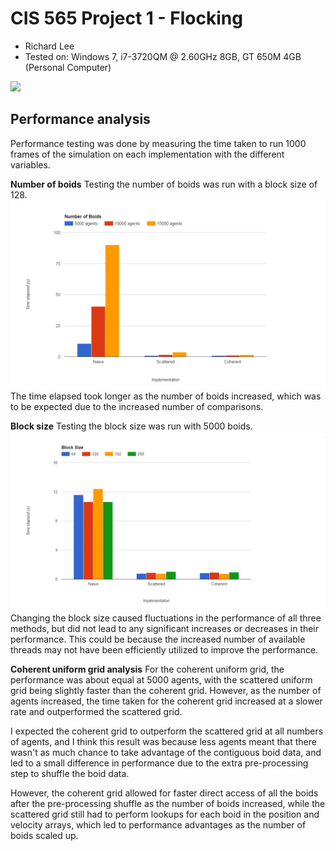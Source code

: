 CIS 565 Project 1 - Flocking
============================
* Richard Lee
* Tested on: Windows 7, i7-3720QM @ 2.60GHz 8GB, GT 650M 4GB (Personal Computer)

![](images/flocking.gif)

## Performance analysis

Performance testing was done by measuring the time taken to run 1000 frames of the simulation on each implementation with the different variables.

**Number of boids**
Testing the number of boids was run with a block size of 128.
![](images/chart1.PNG)
The time elapsed took longer as the number of boids increased, which was to be expected due to the increased number of comparisons.

**Block size**
Testing the block size was run with 5000 boids.
![](images/chart2.PNG)
Changing the block size caused fluctuations in the performance of all three methods, but did not lead to any significant increases or decreases in their performance. This could be because the increased number of available threads may not have been efficiently utilized to improve the performance. 

**Coherent uniform grid analysis**
For the coherent uniform grid, the performance was about equal at 5000 agents, with the scattered uniform grid being slightly faster than the coherent grid. However, as the number of agents increased, the time taken for the coherent grid increased at a slower rate and outperformed the scattered grid. 

I expected the coherent grid to outperform the scattered grid at all numbers of agents, and I think this result was because less agents meant that there wasn't as much chance to take advantage of the contiguous boid data, and led to a small difference in performance due to the extra pre-processing step to shuffle the boid data. 

However, the coherent grid allowed for faster direct access of all the boids after the pre-processing shuffle as the number of boids increased, while the scattered grid still had to perform lookups for each boid in the position and velocity arrays, which led to performance advantages as the number of boids scaled up.
